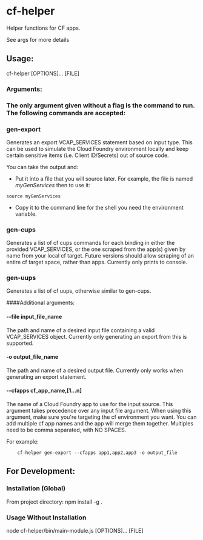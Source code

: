 # cf-helper
Helper functions for CF apps.

See args for more details

## Usage:
cf-helper [OPTIONS]... [FILE]

### Arguments:
### The only argument given without a flag is the command to run. The following commands are accepted:

### gen-export
Generates an export VCAP_SERVICES statement based on input type.  This can be used to simulate the Cloud Foundry environment locally and keep certain sensitive items (i.e. Client ID/Secrets) out of source code.

You can take the output and:
* Put it into a file that you will source later.  For example, the file is named *myGenServices* then to use it:
```
source myGenServices
```
* Copy it to the command line for the shell you need the environment variable.

### gen-cups
Generates a list of cf cups commands for each binding in either the provided VCAP_SERVICES, or the one scraped from the app(s) given by name from your local cf target. Future versions should allow scraping of an entire cf target space, rather than apps. Currently only prints to console.
### gen-uups
Generates a list of cf uups, otherwise similar to gen-cups.


####Additional arguments:

#### --file input_file_name
The path and name of a desired input file containing a valid VCAP_SERVICES object. Currently only generating an export from this is supported.
#### -o output_file_name
The path and name of a desired output file. Currently only works when generating an export statement.

#### --cfapps cf_app_name,[1...n]
The name of a Cloud Foundry app to use for the input source.
This argument takes precedence over any input file argument.
When using this argument, make sure you're targeting the cf environment you want.
You can add multiple cf app names and the app will merge them together. Multiples need to be comma separated, with NO SPACES.

For example:
```
    cf-helper gen-export --cfapps app1,app2,app3 -o output_file
```

## For Development:
### Installation (Global)
From project directory: npm install -g .

### Usage Without Installation
node cf-helper/bin/main-module.js [OPTIONS]... [FILE]

